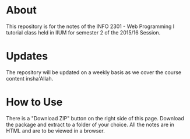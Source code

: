 # About
This repository is for the notes of the INFO 2301 - Web Programming I  tutorial class held in IIUM for semester 2 of the 2015/16 Session.

# Updates
The repository will be updated on a weekly basis as we cover the course content insha'Allah.

# How to Use
There is a "Download ZIP" button on the right side of this page. Download the package and extract to a folder of your choice. All the notes are in HTML and are to be viewed in a browser.